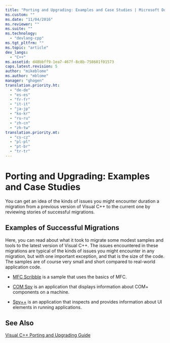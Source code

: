 ```yaml
---
title: "Porting and Upgrading: Examples and Case Studies | Microsoft Docs"
ms.custom: ""
ms.date: "11/04/2016"
ms.reviewer: ""
ms.suite: ""
ms.technology: 
  - "devlang-cpp"
ms.tgt_pltfrm: ""
ms.topic: "article"
dev_langs: 
  - "C++"
ms.assetid: d48bbff9-1ea7-467f-8c8b-758601f01573
caps.latest.revision: 5
author: "mikeblome"
ms.author: "mblome"
manager: "ghogen"
translation.priority.ht: 
  - "de-de"
  - "es-es"
  - "fr-fr"
  - "it-it"
  - "ja-jp"
  - "ko-kr"
  - "ru-ru"
  - "zh-cn"
  - "zh-tw"
translation.priority.mt: 
  - "cs-cz"
  - "pl-pl"
  - "pt-br"
  - "tr-tr"
---
```

# Porting and Upgrading: Examples and Case Studies
You can get an idea of the kinds of issues you might encounter duration a migration from a previous version of Visual C++ to the current one by reviewing stories of successful migrations.  
  
## Examples of Successful Migrations  
 Here, you can read about what it took to migrate some modest samples and tools to the latest version of Visual C++. The issues encountered in these migrations are typical of the kinds of issues you might encounter in any migration, but with one important exception, and that is the size of the code. The samples are of course very small and short compared to real-world application code.  
  
-   [MFC Scribble](../porting/porting-guide-mfc-scribble.md) is a sample  that uses the basics of MFC.  
  
-   [COM Spy](../porting/porting-guide-mfc-scribble.md) is an application that displays information about COM+ components on a machine.  
  
-   [Spy++](../porting/porting-guide-spy-increment.md) is an application that inspects and provides information about UI elements in running applications.  
  
## See Also  
 [Visual C++ Porting and Upgrading Guide](../porting/visual-cpp-porting-and-upgrading-guide.md)